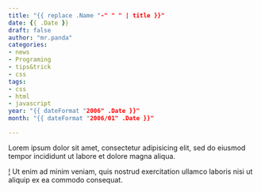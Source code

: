 ```yaml
---
title: "{{ replace .Name "-" " " | title }}"
date: {{ .Date }}
draft: false
author: "mr.panda"
categories: 
- news
- Programing
- tips&trick
- css
tags:
- css
- html
- javascript
year: "{{ dateFormat "2006" .Date }}"
month: "{{ dateFormat "2006/01" .Date }}"

---
```


Lorem ipsum dolor sit amet, consectetur adipisicing elit, sed do eiusmod
tempor incididunt ut labore et dolore magna aliqua.
<!--more-->
[!](/img/1.jpg)
Ut enim ad minim veniam, quis nostrud exercitation ullamco laboris nisi ut
aliquip ex ea commodo consequat.